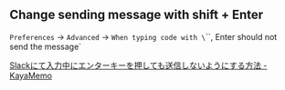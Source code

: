 ## Change sending message with shift + Enter

`Preferences` -> `Advanced` -> `When typing code with \`\`\`, Enter should not send the message`

[Slackにて入力中にエンターキーを押しても送信しないようにする方法 - KayaMemo](http://kayakuguri.github.io/blog/2015/02/02/slack-sending-enterclick/)
